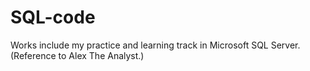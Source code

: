 # SQL-code
Works include my practice and learning track in Microsoft SQL Server. (Reference to Alex The Analyst.)
